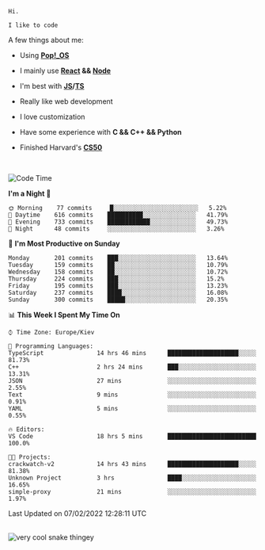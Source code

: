 ```
Hi.

I like to code
```

A few things about me:

-   Using **[Pop!\_OS](https://pop.system76.com/)**

-   I mainly use **[React](https://reactjs.org/) && [Node](https://nodejs.org/en/)**

-   I'm best with **[JS](https://www.javascript.com/)/[TS](https://www.typescriptlang.org/)**

-   Really like web development

-   I love customization

-   Have some experience with **C && C++ && Python**

-   Finished Harvard's **[CS50](https://cs50.harvard.edu)**

<br>

<!--START_SECTION:waka-->
![Code Time](http://img.shields.io/badge/Code%20Time-318%20hrs%2053%20mins-blue)

**I'm a Night 🦉** 

```text
🌞 Morning    77 commits     █░░░░░░░░░░░░░░░░░░░░░░░░   5.22% 
🌆 Daytime    616 commits    ██████████░░░░░░░░░░░░░░░   41.79% 
🌃 Evening    733 commits    ████████████░░░░░░░░░░░░░   49.73% 
🌙 Night      48 commits     ░░░░░░░░░░░░░░░░░░░░░░░░░   3.26%

```
📅 **I'm Most Productive on Sunday** 

```text
Monday       201 commits    ███░░░░░░░░░░░░░░░░░░░░░░   13.64% 
Tuesday      159 commits    ██░░░░░░░░░░░░░░░░░░░░░░░   10.79% 
Wednesday    158 commits    ██░░░░░░░░░░░░░░░░░░░░░░░   10.72% 
Thursday     224 commits    ███░░░░░░░░░░░░░░░░░░░░░░   15.2% 
Friday       195 commits    ███░░░░░░░░░░░░░░░░░░░░░░   13.23% 
Saturday     237 commits    ████░░░░░░░░░░░░░░░░░░░░░   16.08% 
Sunday       300 commits    █████░░░░░░░░░░░░░░░░░░░░   20.35%

```


📊 **This Week I Spent My Time On** 

```text
⌚︎ Time Zone: Europe/Kiev

💬 Programming Languages: 
TypeScript               14 hrs 46 mins      ████████████████████░░░░░   81.73% 
C++                      2 hrs 24 mins       ███░░░░░░░░░░░░░░░░░░░░░░   13.31% 
JSON                     27 mins             ░░░░░░░░░░░░░░░░░░░░░░░░░   2.55% 
Text                     9 mins              ░░░░░░░░░░░░░░░░░░░░░░░░░   0.91% 
YAML                     5 mins              ░░░░░░░░░░░░░░░░░░░░░░░░░   0.55%

🔥 Editors: 
VS Code                  18 hrs 5 mins       █████████████████████████   100.0%

🐱‍💻 Projects: 
crackwatch-v2            14 hrs 43 mins      ████████████████████░░░░░   81.38% 
Unknown Project          3 hrs               ████░░░░░░░░░░░░░░░░░░░░░   16.65% 
simple-proxy             21 mins             ░░░░░░░░░░░░░░░░░░░░░░░░░   1.97%

```


 Last Updated on 07/02/2022 12:28:11 UTC
<!--END_SECTION:waka-->

<br>

<img title="" src="https://raw.githubusercontent.com/Trunkelis/Trunkelis/output/github-contribution-grid-snake.svg" alt="very cool snake thingey" data-align="left">
